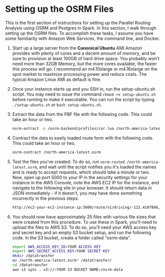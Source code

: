 # Setting up the OSRM Files

This is the first section of instructions for setting up the Parallel Routing Analysis using OSRM and Postgres in Spark. In this section, I walk through setting up the OSRM files. To accomplish these tasks, I assume you have some familiarity with Amazon Web Services, the command line, and Docker.

1. Start up a large server from the **Canonical Ubuntu** AMI Amazon provides with plenty of cores and a decent amount of memory, and be sure to provision at least 100GB of hard drive space. You probably won't need more than 32GB Memory, but the more cores available, the faster this process will go. I recommend an m4.10xlarge or m4.16xlarge on the spot market to maximize processing power and reduce costs. The typical Amazon Linux AMI as default is fine.

2. Once your instance starts up and you SSH in, run the setup-ubuntu.sh script. You may need to issue the command `chmod +x setup-ubuntu.sh` before running to make it executable. You can run the script by typing `./setup-ubuntu.sh` or `bash setup-ubuntu.sh`.

3. Extract the data from the PBF file with the following code. This could take an hour or two.

   ```bash
   osrm-extract -p /osrm-backend/profiles/car.lua /north-america-latest.osm.pbf
   ```

4. Contract the data to easily loaded route form with the following code. This could take an hour or two.

   ```bash
   osrm-contract /north-america-latest.osrm
   ```

5. Test the files you've created. To do so, run `osrm-routed /north-america-latest.osrm`, and wait until the script notifies you it's loaded the names and is ready to accept requests, which should take a minute or two. Now, open up port 5000 to your IP in the security settings for your instance in the AWS Console, note the AWS EC2 IP for the instance, and navigate to the following site in your browser. It should return data in JSON immediately - if it doesn't, you may have done something incorrectly in the previous steps.

   ```html
   http://ec2-your-ec2-instance-ip:5000/route/v1/driving/-122.4107866,37.776945;-122.4297977,37.7857002
   ```

6. You should now have approximately 25 files with various file sizes that were created from this procedure. To use these in Spark, you'll need to upload the files to AWS S3. To do so, you'll need your AWS access key and secret key and an empty S3 bucket setup, and run the following code. In the S3 bucket, create a folder called "osrm-data".

   ```bash
   export AWS_ACCESS_KEY_ID=YOUR ACCESS KEY
   export AWS_SECRET_ACCESS_KEY=YOUR SECRET KEY
   mkdir /datatransfer
   mv /north-america-latest.osrm* /datatransfer/
   cd /datatransfer
   aws s3 sync . s3://<YOUR S3 BUCKET NAME>/osrm-data
   ```
